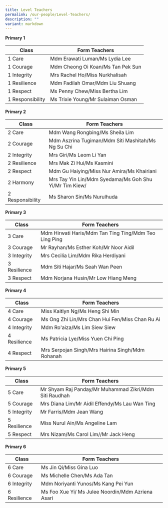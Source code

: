 ```yaml
---
title: Level Teachers
permalink: /our-people/Level-Teachers/
description: ""
variant: markdown
---
```

**Primary 1**

| Class | Form Teachers | 
| -------- | -------- |
| 1 Care     | Mdm Erawati Luman/Ms Lydia Lee   |
| 1 Courage | Mdm Cheong Oi Koan/Ms Tan Pek Sun
| 1 Integrity | Mrs Rachel Ho/Miss Nurkhalisah
| 1 Resilience |Mdm Fadilah Omar/Mdm Liu Shuang
|1 Respect | Ms Penny Chew/Miss Bertha Lim
| 1 Responsibility | Ms Trixie Young/Mr Sulaiman Osman




**Primary 2**

| Class | Form Teachers | 
| -------- | -------- |
| 2 Care | Mdm Wang Rongbing/Ms Sheila Lim
| 2 Courage | Mdm Aszrina Tugiman/Mdm Siti Mashitah/Ms Ng Su Chi
| 2 Integrity | Mrs Giri/Ms Leom Li Yan
| 2 Resilience | Mrs Mak Zi Hui/Ms Kasmini
| 2 Respect | Mdm Gu Haiying/Miss Nur Amira/Ms Khairiani
| 2 Harmony | Mrs Tay Yin Lin/Mdm Syedama/Ms Goh Shu Yi/Mr Tim Kiew/
| 2 Responsibility | Ms Sharon Sin/Ms Nurulhuda

**Primary 3**

| Class | Form Teachers | 
| -------- | -------- |
|3 Care | Mdm Hirwati Haris/Mdm Tan Ting Ting/Mdm Teo Ling Ping
| 3 Courage | Mr Rayhan/Ms Esther Koh/Mr Noor Aidil
|3 Integrity | Mrs Cecilia Lim/Mdm Rika Herdiyani
| 3 Resilience | Mdm Siti Hajar/Ms Seah Wan Peen
| 3 Respect | Mdm Norjana Husin/Mr Low Hiang Meng

**Primary 4**

| Class | Form Teachers | 
| -------- | -------- |
| 4 Care | Miss Kaitlyn Ng/Ms Heng Shi Min
|4 Courage | Ms Ong Zhi Lin/Mrs Chan Hui Fen/Miss Chan Ru Ai
| 4 Integrity | Mdm Ro'aiza/Ms Lim Siew Siew
| 4 Resilience | Ms Patricia Lye/Miss Yuen Chi Ping
| 4 Respect | Mrs Serpojan Singh/Mrs Hairina Singh/Mdm Rohanah


**Primary 5**

| Class | Form Teachers | 
| -------- | -------- |
| 5 Care | Mr Shyam Raj Panday/Mr Muhammad Zikri/Mdm Siti Raudhah
| 5 Courage | Mrs Diana Lim/Mr Aidil Effendy/Ms Lau Wan Ting
| 5 Integrity | Mr Farris/Mdm Jean Wang
| 5 Resilience | Miss Nurul Ain/Ms Angeline Lam
| 5 Respect | Mrs Nizam/Ms Carol Lim//Mr Jack Heng

**Primary 6**

| Class | Form Teachers | 
| -------- | -------- |
| 6 Care | Ms Jin Qi/Miss Gina Luo
| 6 Courage | Ms Michelle Chen/Ms Ada Tan
| 6 Integrity |Mdm Noriyanti Yunos/Ms Kang Pei Yun
| 6 Resilience |Ms Foo Xue Yi/ Ms Julee Noordin/Mdm Azriena Asari